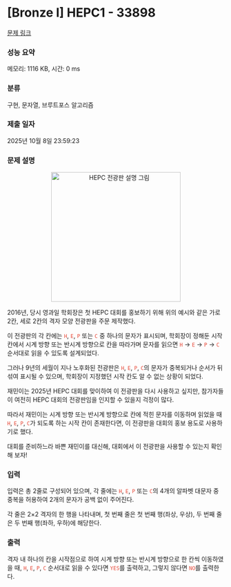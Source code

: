 # [Bronze I] HEPC1 - 33898 

[문제 링크](https://www.acmicpc.net/problem/33898) 

### 성능 요약

메모리: 1116 KB, 시간: 0 ms

### 분류

구현, 문자열, 브루트포스 알고리즘

### 제출 일자

2025년 10월 8일 23:59:23

### 문제 설명

<p style="text-align: center;"><img alt="HEPC 전광판 설명 그림" src="https://upload.acmicpc.net/0b8f958e-3ae2-48c7-81a9-c008ad27a2d9/-/preview/" style="width: 300px; height: 300px;"></p>

<p>2016년, 당시 영과일 학회장은 첫 HEPC 대회를 홍보하기 위해 위의 예시와 같은 가로 2칸, 세로 2칸의 격자 모양 전광판을 주문 제작했다.</p>

<p>이 전광판의 각 칸에는 <span style="color:#e74c3c;"><code>H</code></span>,<span style="color:#e74c3c;"> <code>E</code></span>,<span style="color:#e74c3c;"> <code>P</code></span> 또는<span style="color:#e74c3c;"> <code>C</code></span> 중 하나의 문자가 표시되며, 학회장이 정해둔 시작 칸에서 시계 방향 또는 반시계 방향으로 칸을 따라가며 문자를 읽으면 <span style="color:#e74c3c;"><code>H</code> </span>→<span style="color:#e74c3c;"> <code>E</code> </span>→<span style="color:#e74c3c;"> <code>P</code> </span>→<span style="color:#e74c3c;"> <code>C</code></span> 순서대로 읽을 수 있도록 설계되었다.</p>

<p>그러나 9년의 세월이 지나 노후화된 전광판은 <span style="color:#e74c3c;"><code>H</code></span>,<span style="color:#e74c3c;"> <code>E</code></span>,<span style="color:#e74c3c;"> <code>P</code></span>,<span style="color:#e74c3c;"> <code>C</code></span>의 문자가 중복되거나 순서가 뒤섞여 표시될 수 있으며, 학회장이 지정했던 시작 칸도 알 수 없는 상황이 되었다.</p>

<p>재민이는 2025년 HEPC 대회를 맞이하여 이 전광판을 다시 사용하고 싶지만, 참가자들이 여전히 HEPC 대회의 전광판임을 인지할 수 있을지 걱정이 많다.</p>

<p>따라서 재민이는 시계 방향 또는 반시계 방향으로 칸에 적힌 문자를 이동하며 읽었을 때<span style="color:#e74c3c;"> <code>H</code></span>,<span style="color:#e74c3c;"> <code>E</code></span>,<span style="color:#e74c3c;"> <code>P</code></span>,<span style="color:#e74c3c;"> <code>C</code></span>가 되도록 하는 시작 칸이 존재한다면, 이 전광판을 대회의 홍보 용도로 사용하기로 했다.</p>

<p>대회를 준비하느라 바쁜 재민이를 대신해, 대회에서 이 전광판을 사용할 수 있는지 확인해 보자!</p>

### 입력 

 <p>입력은 총 2줄로 구성되어 있으며, 각 줄에는 <span style="color:#e74c3c;"><code>H</code></span>,<span style="color:#e74c3c;"> <code>E</code></span>,<span style="color:#e74c3c;"> <code>P</code></span> 또는<span style="color:#e74c3c;"> <code>C</code></span>의 4개의 알파벳 대문자 중 중복을 허용하여 2개의 문자가 공백 없이 주어진다.</p>

<p>각 줄은 2×2 격자의 한 행을 나타내며, 첫 번째 줄은 첫 번째 행(좌상, 우상), 두 번째 줄은 두 번째 행(좌하, 우하)에 해당한다.</p>

### 출력 

 <p>격자 내 하나의 칸을 시작점으로 하여 시계 방향 또는 반시계 방향으로 한 칸씩 이동하였을 때, <span style="color:#e74c3c;"><code>H</code></span>,<span style="color:#e74c3c;"> <code>E</code></span>,<span style="color:#e74c3c;"> <code>P</code></span>,<span style="color:#e74c3c;"> <code>C</code></span> 순서대로 읽을 수 있다면 <span style="color:#e74c3c;"><code>YES</code></span>를 출력하고, 그렇지 않다면 <span style="color:#e74c3c;"><code>NO</code></span>를 출력한다.</p>

